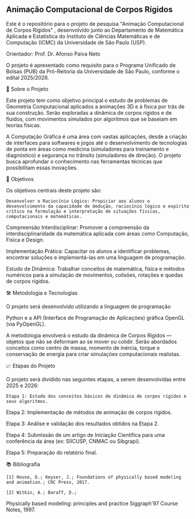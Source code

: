 ## Animação Computacional de Corpos Rígidos ##

Este é o repositório para o projeto de pesquisa "Animação Computacional de Corpos Rígidos" , desenvolvido junto ao Departamento de Matemática Aplicada e Estatística do Instituto de Ciências Matemáticas e de Computação (ICMC) da Universidade de São Paulo (USP).

Orientador: Prof. Dr. Afonso Paiva Neto 

O projeto é apresentado como requisito para o Programa Unificado de Bolsas (PUB) da Pró-Reitoria da Universidade de São Paulo, conforme o edital 2025/2026.

🎯 Sobre o Projeto

Este projeto tem como objetivo principal o estudo de problemas de Geometria Computacional aplicados a animações 3D e à física por trás de sua construção. Serão exploradas a dinâmica de corpos rígidos e de fluidos, com movimentos simulados por algoritmos que se baseiam em teorias físicas.

A Computação Gráfica é uma área com vastas aplicações, desde a criação de interfaces para softwares e jogos até o desenvolvimento de tecnologias de ponta em áreas como medicina (simuladores para treinamento e diagnóstico) e segurança no trânsito (simuladores de direção). O projeto busca aprofundar o conhecimento nas ferramentas técnicas que possibilitam essas inovações.

🚀 Objetivos

Os objetivos centrais deste projeto são:

    Desenvolver o Raciocínio Lógico: Propiciar aos alunos o desenvolvimento da capacidade de dedução, raciocínio lógico e espírito crítico na formulação e interpretação de situações físicas, computacionais e matemáticas.

Compreensão Interdisciplinar: Promover a compreensão da interdisciplinaridade da matemática aplicada com áreas como Computação, Física e Design.

Implementação Prática: Capacitar os alunos a identificar problemas, encontrar soluções e implementá-las em uma linguagem de programação.

Estudo de Dinâmica: Trabalhar conceitos de matemática, física e métodos numéricos para a simulação de movimentos, colisões, rotações e quedas de corpos rígidos.

🛠️ Metodologia e Tecnologias

O projeto será desenvolvido utilizando a linguagem de programação 

Python e a API (Interface de Programação de Aplicações) gráfica OpenGL (via PyOpenGL).

A metodologia envolverá o estudo da dinâmica de Corpos Rígidos — objetos que não se deformam ao se mover ou colidir. Serão abordados conceitos como centro de massa, momento de inércia, torque e conservação de energia para criar simulações computacionais realistas.

📈 Etapas do Projeto

O projeto será dividido nas seguintes etapas, a serem desenvolvidas entre 2025 e 2026:

    Etapa 1: Estudo dos conceitos básicos de dinâmica de corpos rígidos e seus algoritmos.

Etapa 2: Implementação de métodos de animação de corpos rígidos.

Etapa 3: Análise e validação dos resultados obtidos na Etapa 2.

Etapa 4: Submissão de um artigo de Iniciação Científica para uma conferência da área (ex: SIICUSP, CNMAC ou Sibgrapi).

Etapa 5: Preparação do relatório final.

📚 Bibliografia

    [1] House, D.; Keyser, J.; Foundations of physically based modeling and animation.; CRC Press, 2017.

    [2] Witkin, A.; Baraff, D.; 

Physically based modeling: principles and practice Siggraph'97 Course Notes, 1997.

